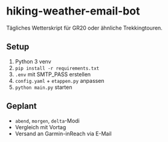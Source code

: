 # hiking-weather-email-bot

Tägliches Wetterskript für GR20 oder ähnliche Trekkingtouren.

## Setup

1. Python 3 venv
2. `pip install -r requirements.txt`
3. `.env` mit SMTP_PASS erstellen
4. `config.yaml` + `etappen.py` anpassen
5. `python main.py` starten

## Geplant
- `abend`, `morgen`, `delta`-Modi
- Vergleich mit Vortag
- Versand an Garmin-inReach via E-Mail
